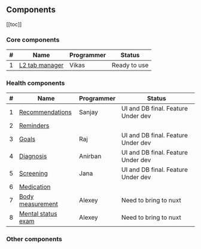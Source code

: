 ## Components

[[toc]]

### Core components

| #   | Name                                 | Programmer | Status       |
| --- | ------------------------------------ | ---------- | ------------ |
| 1   | [L2 tab manager](./l2-tabs-manager/) | Vikas      | Ready to use |

### Health components

| #   | Name                         | Programmer | Status                             |
| --- | ---------------------------- | ---------- | ---------------------------------- |
| 1   | [Recommendations](./rex/)    | Sanjay     | UI and DB final. Feature Under dev |
| 2   | [Reminders](./rem/)          |            |                                    |
| 3   | [Goals](./goal/)             | Raj        | UI and DB final. Feature Under dev |
| 4   | [Diagnosis](./dx/)           | Anirban    | UI and DB final. Feature Under dev |
| 5   | [Screening](./scr/)          | Jana       | UI and DB final. Feature Under dev |
| 6   | [Medication](./medications/) |            |                                    |
| 7   | [Body measurement](./bm/)    | Alexey     | Need to bring to nuxt              |
| 8   | [Mental status exam](./mse/) | Alexey     | Need to bring to nuxt              |

### Other components
